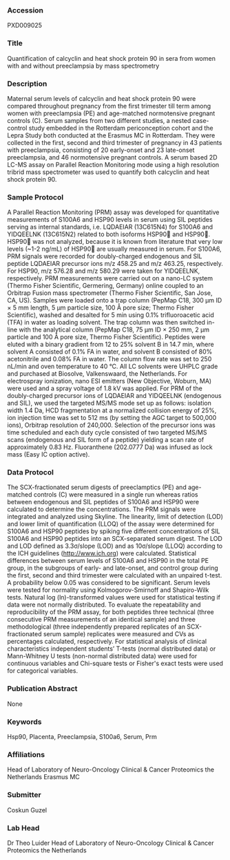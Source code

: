 ### Accession
PXD009025

### Title
Quantification of calcyclin and heat shock protein 90 in sera from women with and without preeclampsia by mass spectrometry

### Description
Maternal serum levels of calcyclin and heat shock protein 90 were compared throughout pregnancy from the first trimester till term among women with preeclampsia (PE) and age-matched normotensive pregnant controls (C). Serum samples from two different studies, a nested case-control study embedded in the Rotterdam periconception cohort and the Lepra Study both conducted at the Erasmus MC in Rotterdam. They were collected in the first, second and third trimester of pregnancy in 43 patients with preeclampsia, consisting of 20 early-onset and 23 late-onset preeclampsia, and 46 normotensive pregnant controls. A serum based 2D LC-MS assay on Parallel Reaction Monitoring mode using a high resolution tribrid mass spectrometer was used to quantify both calcyclin and heat shock protein 90.

### Sample Protocol
A Parallel Reaction Monitoring (PRM) assay was developed for quantitative measurements of S100A6 and HSP90 levels in serum using SIL peptides serving as internal standards, i.e. LQDAEIAR (13C615N4) for S100A6 and YIDQEELNK (13C615N2) related to both isoforms HSP90 and HSP90. HSP90 was not analyzed, because it is known from literature that very low levels (~1-2 ng/mL) of HSP90 are usually measured in serum. For S100A6, PRM signals were recorded for doubly-charged endogenous and SIL peptide LQDAEIAR precursor ions m/z 458.25 and m/z 463.25, respectively. For HSP90, m/z 576.28 and m/z 580.29 were taken for YIDQEELNK, respectively. PRM measurements were carried out on a nano-LC system (Thermo Fisher Scientific, Germering, Germany) online coupled to an Orbitrap Fusion mass spectrometer (Thermo Fisher Scientific, San Jose, CA, US). Samples were loaded onto a trap column (PepMap C18, 300 µm ID × 5 mm length, 5 µm particle size, 100 Å pore size; Thermo Fisher Scientific), washed and desalted for 5 min using 0.1% trifluoroacetic acid (TFA) in water as loading solvent. The trap column was then switched in-line with the analytical column (PepMap C18, 75 µm ID × 250 mm, 2 μm particle and 100 Å pore size, Thermo Fisher Scientific). Peptides were eluted with a binary gradient from 12 to 25% solvent B in 14.7 min, where solvent A consisted of 0.1% FA in water, and solvent B consisted of 80% acetonitrile and 0.08% FA in water. The column flow rate was set to 250 nL/min and oven temperature to 40 °C. All LC solvents were UHPLC grade and purchased at Biosolve, Valkenswaard, the Netherlands. For electrospray ionization, nano ESI emitters (New Objective, Woburn, MA) were used and a spray voltage of 1.8 kV was applied. For PRM of the doubly-charged precursor ions of LQDAEIAR and YIDQEELNK (endogenous and SIL), we used the targeted MS/MS mode set up as follows: isolation width 1.4 Da, HCD fragmentation at a normalized collision energy of 25%, ion injection time was set to 512 ms (by setting the AGC target to 500,000 ions), Orbitrap resolution of 240,000. Selection of the precursor ions was time scheduled and each duty cycle consisted of two targeted MS/MS scans (endogenous and SIL form of a peptide) yielding a scan rate of approximately 0.83 Hz. Fluoranthene (202.0777 Da) was infused as lock mass (Easy IC option active).

### Data Protocol
The SCX-fractionated serum digests of preeclamptics (PE) and age-matched controls (C) were measured in a single run whereas ratios between endogenous and SIL peptides of S100A6 and HSP90 were calculated to determine the concentrations. The PRM signals were integrated and analyzed using Skyline. The linearity, limit of detection (LOD) and lower limit of quantification (LLOQ) of the assay were determined for S100A6 and HSP90 peptides by spiking five different concentrations of SIL S100A6 and HSP90 peptides into an SCX-separated serum digest. The LOD and LOD defined as 3.3σ/slope (LOD) and as 10σ/slope (LLOQ) according to the ICH guidelines (http://www.ich.org) were calculated. Statistical differences between serum levels of S100A6 and HSP90 in the total PE group, in the subgroups of early- and late-onset, and control group during the first, second and third trimester were calculated with an unpaired t-test. A probability below 0.05 was considered to be significant. Serum levels were tested for normality using Kolmogorov-Smirnoff and Shapiro-Wilk tests. Natural log (ln)-transformed values were used for statistical testing if data were not normally distributed. To evaluate the repeatability and reproducibility of the PRM assay, for both peptides three technical (three consecutive PRM measurements of an identical sample) and three methodological (three independently prepared replicates of an SCX-fractionated serum sample) replicates were measured and CVs as percentages calculated, respectively. For statistical analysis of clinical characteristics independent students’ T-tests (normal distributed data) or Mann-Whitney U tests (non-normal distributed data) were used for continuous variables and Chi-square tests or Fisher's exact tests were used for categorical variables.

### Publication Abstract
None

### Keywords
Hsp90, Placenta, Preeclampsia, S100a6, Serum, Prm

### Affiliations
Head of Laboratory of Neuro-Oncology Clinical & Cancer Proteomics the Netherlands
Erasmus MC

### Submitter
Coskun Guzel

### Lab Head
Dr Theo Luider
Head of Laboratory of Neuro-Oncology Clinical & Cancer Proteomics the Netherlands


